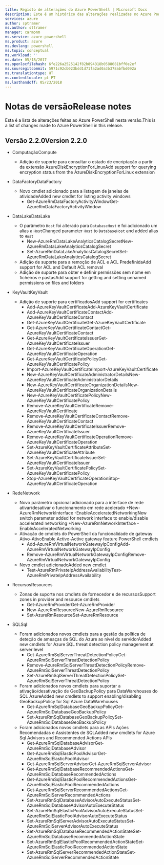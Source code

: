 ```yaml
---
title: Registo de alterações do Azure PowerShell | Microsoft Docs
description: Este é um histórico das alterações realizadas no Azure PowerShell na versão mais recente.
services: azure
author: sptramer
ms.author: sttramer
manager: carmonm
ms.service: azure-powershell
ms.product: azure
ms.devlang: powershell
ms.topic: conceptual
ms.workload: ''
ms.date: 05/18/2017
ms.openlocfilehash: 6fe226a2525142f82b894318b0588681bff0e2ef
ms.sourcegitcommit: 5971c92cb023bdd1d71fa2ad0a3b378abfbd092a
ms.translationtype: HT
ms.contentlocale: pt-PT
ms.lasthandoff: 05/23/2018
---
```

# <a name="release-notes"></a><span data-ttu-id="9974e-103">Notas de versão</span><span class="sxs-lookup"><span data-stu-id="9974e-103">Release notes</span></span>

<span data-ttu-id="9974e-104">Esta é a lista de alterações feitas ao Azure PowerShell nesta versão.</span><span class="sxs-lookup"><span data-stu-id="9974e-104">This is a list of changes made to Azure PowerShell in this release.</span></span>

## <a name="version-220"></a><span data-ttu-id="9974e-105">Versão 2.2.0</span><span class="sxs-lookup"><span data-stu-id="9974e-105">Version 2.2.0</span></span>
* <span data-ttu-id="9974e-106">Computação</span><span class="sxs-lookup"><span data-stu-id="9974e-106">Compute</span></span>
  - <span data-ttu-id="9974e-107">Adição de suporte para consultar o estado de encriptação a partir da extensão AzureDiskEncryptionForLinux</span><span class="sxs-lookup"><span data-stu-id="9974e-107">Add support for querying encryption status from the AzureDiskEncryptionForLinux extension</span></span>
* <span data-ttu-id="9974e-108">DataFactory</span><span class="sxs-lookup"><span data-stu-id="9974e-108">DataFactory</span></span>
  - <span data-ttu-id="9974e-109">Novo cmdlet adicionado para a listagem de janelas de atividade</span><span class="sxs-lookup"><span data-stu-id="9974e-109">Added new cmdlet for listing activity windows</span></span>
    + <span data-ttu-id="9974e-110">Get-AzureRmDataFactoryActivityWindow</span><span class="sxs-lookup"><span data-stu-id="9974e-110">Get-AzureRmDataFactoryActivityWindow</span></span>
* <span data-ttu-id="9974e-111">DataLake</span><span class="sxs-lookup"><span data-stu-id="9974e-111">DataLake</span></span>
  - <span data-ttu-id="9974e-112">O parâmetro `Host` foi alterado para `DatabaseHost` e foi adicionado um alias a `Host`</span><span class="sxs-lookup"><span data-stu-id="9974e-112">Changed parameter `Host` to `DatabaseHost` and added alias to `Host`</span></span>
    + <span data-ttu-id="9974e-113">New-AzureRmDataLakeAnalyticsCatalogSecret</span><span class="sxs-lookup"><span data-stu-id="9974e-113">New-AzureRmDataLakeAnalyticsCatalogSecret</span></span>
    + <span data-ttu-id="9974e-114">Set-AzureRmDataLakeAnalyticsCatalogSecret</span><span class="sxs-lookup"><span data-stu-id="9974e-114">Set-AzureRmDataLakeAnalyticsCatalogSecret</span></span>
  - <span data-ttu-id="9974e-115">Adição de suporte para a remoção de ACL e ACL Predefinida</span><span class="sxs-lookup"><span data-stu-id="9974e-115">Add support for ACL and Default ACL removal</span></span>
  - <span data-ttu-id="9974e-116">Adição de suporte para obter e definir permissões sem nome em ficheiros e pastas</span><span class="sxs-lookup"><span data-stu-id="9974e-116">Add support for getting and setting unnamed permissions on files and folders</span></span>
* <span data-ttu-id="9974e-117">KeyVault</span><span class="sxs-lookup"><span data-stu-id="9974e-117">KeyVault</span></span>
  - <span data-ttu-id="9974e-118">Adição de suporte para certificados</span><span class="sxs-lookup"><span data-stu-id="9974e-118">Add support for certificates</span></span>
    + <span data-ttu-id="9974e-119">Add-AzureKeyVaultCertificate</span><span class="sxs-lookup"><span data-stu-id="9974e-119">Add-AzureKeyVaultCertificate</span></span>
    + <span data-ttu-id="9974e-120">Add-AzureKeyVaultCertificateContact</span><span class="sxs-lookup"><span data-stu-id="9974e-120">Add-AzureKeyVaultCertificateContact</span></span>
    + <span data-ttu-id="9974e-121">Get-AzureKeyVaultCertificate</span><span class="sxs-lookup"><span data-stu-id="9974e-121">Get-AzureKeyVaultCertificate</span></span>
    + <span data-ttu-id="9974e-122">Get-AzureKeyVaultCertificateContact</span><span class="sxs-lookup"><span data-stu-id="9974e-122">Get-AzureKeyVaultCertificateContact</span></span>
    + <span data-ttu-id="9974e-123">Get-AzureKeyVaultCertificateIssuer</span><span class="sxs-lookup"><span data-stu-id="9974e-123">Get-AzureKeyVaultCertificateIssuer</span></span>
    + <span data-ttu-id="9974e-124">Get-AzureKeyVaultCertificateOperation</span><span class="sxs-lookup"><span data-stu-id="9974e-124">Get-AzureKeyVaultCertificateOperation</span></span>
    + <span data-ttu-id="9974e-125">Get-AzureKeyVaultCertificatePolicy</span><span class="sxs-lookup"><span data-stu-id="9974e-125">Get-AzureKeyVaultCertificatePolicy</span></span>
    + <span data-ttu-id="9974e-126">Import-AzureKeyVaultCertificate</span><span class="sxs-lookup"><span data-stu-id="9974e-126">Import-AzureKeyVaultCertificate</span></span>
    + <span data-ttu-id="9974e-127">New-AzureKeyVaultCertificateAdministratorDetails</span><span class="sxs-lookup"><span data-stu-id="9974e-127">New-AzureKeyVaultCertificateAdministratorDetails</span></span>
    + <span data-ttu-id="9974e-128">New-AzureKeyVaultCertificateOrganizationDetails</span><span class="sxs-lookup"><span data-stu-id="9974e-128">New-AzureKeyVaultCertificateOrganizationDetails</span></span>
    + <span data-ttu-id="9974e-129">New-AzureKeyVaultCertificatePolicy</span><span class="sxs-lookup"><span data-stu-id="9974e-129">New-AzureKeyVaultCertificatePolicy</span></span>
    + <span data-ttu-id="9974e-130">Remove-AzureKeyVaultCertificate</span><span class="sxs-lookup"><span data-stu-id="9974e-130">Remove-AzureKeyVaultCertificate</span></span>
    + <span data-ttu-id="9974e-131">Remove-AzureKeyVaultCertificateContact</span><span class="sxs-lookup"><span data-stu-id="9974e-131">Remove-AzureKeyVaultCertificateContact</span></span>
    + <span data-ttu-id="9974e-132">Remove-AzureKeyVaultCertificateIssuer</span><span class="sxs-lookup"><span data-stu-id="9974e-132">Remove-AzureKeyVaultCertificateIssuer</span></span>
    + <span data-ttu-id="9974e-133">Remove-AzureKeyVaultCertificateOperation</span><span class="sxs-lookup"><span data-stu-id="9974e-133">Remove-AzureKeyVaultCertificateOperation</span></span>
    + <span data-ttu-id="9974e-134">Set-AzureKeyVaultCertificateAttribute</span><span class="sxs-lookup"><span data-stu-id="9974e-134">Set-AzureKeyVaultCertificateAttribute</span></span>
    + <span data-ttu-id="9974e-135">Set-AzureKeyVaultCertificateIssuer</span><span class="sxs-lookup"><span data-stu-id="9974e-135">Set-AzureKeyVaultCertificateIssuer</span></span>
    + <span data-ttu-id="9974e-136">Set-AzureKeyVaultCertificatePolicy</span><span class="sxs-lookup"><span data-stu-id="9974e-136">Set-AzureKeyVaultCertificatePolicy</span></span>
    + <span data-ttu-id="9974e-137">Stop-AzureKeyVaultCertificateOperation</span><span class="sxs-lookup"><span data-stu-id="9974e-137">Stop-AzureKeyVaultCertificateOperation</span></span>
* <span data-ttu-id="9974e-138">Rede</span><span class="sxs-lookup"><span data-stu-id="9974e-138">Network</span></span>

  - <span data-ttu-id="9974e-139">Novo parâmetro opcional adicionado para a interface de rede ativar/desativar o funcionamento em rede acelerado +New-AzureRmNetworkInterface -EnableAcceleratedNetworking</span><span class="sxs-lookup"><span data-stu-id="9974e-139">New switch parameter added for network interface to enable/disable accelerated networking +New-AzureRmNetworkInterface -EnableAcceleratedNetworking</span></span>
  - <span data-ttu-id="9974e-140">Ativação de cmdlets do PowerShell da funcionalidade de gateway Ativo-Ativo</span><span class="sxs-lookup"><span data-stu-id="9974e-140">Enable Active-Active gateway feature PowerShell cmdlets</span></span>
    + <span data-ttu-id="9974e-141">Add-AzureRmVirtualNetworkGatewayIpConfig</span><span class="sxs-lookup"><span data-stu-id="9974e-141">Add-AzureRmVirtualNetworkGatewayIpConfig</span></span>
    + <span data-ttu-id="9974e-142">Remove-AzureRmVirtualNetworkGatewayIpConfig</span><span class="sxs-lookup"><span data-stu-id="9974e-142">Remove-AzureRmVirtualNetworkGatewayIpConfig</span></span>
  - <span data-ttu-id="9974e-143">Novo cmdlet adicionado</span><span class="sxs-lookup"><span data-stu-id="9974e-143">Added new cmdlet</span></span>
    + <span data-ttu-id="9974e-144">Test-AzureRmPrivateIpAddressAvailability</span><span class="sxs-lookup"><span data-stu-id="9974e-144">Test-AzureRmPrivateIpAddressAvailability</span></span>
* <span data-ttu-id="9974e-145">Recursos</span><span class="sxs-lookup"><span data-stu-id="9974e-145">Resources</span></span>
  - <span data-ttu-id="9974e-146">Zonas de suporte nos cmdlets de fornecedor e de recursos</span><span class="sxs-lookup"><span data-stu-id="9974e-146">Support zones in provider and resource cmdlets</span></span>
    + <span data-ttu-id="9974e-147">Get-AzureRmProvider</span><span class="sxs-lookup"><span data-stu-id="9974e-147">Get-AzureRmProvider</span></span>
    + <span data-ttu-id="9974e-148">New-AzureRmResource</span><span class="sxs-lookup"><span data-stu-id="9974e-148">New-AzureRmResource</span></span>
    + <span data-ttu-id="9974e-149">Set-AzureRmResource</span><span class="sxs-lookup"><span data-stu-id="9974e-149">Set-AzureRmResource</span></span>
* <span data-ttu-id="9974e-150">SQL</span><span class="sxs-lookup"><span data-stu-id="9974e-150">Sql</span></span>
  - <span data-ttu-id="9974e-151">Foram adicionados novos cmdlets para a gestão da política de deteção de ameaças de SQL do Azure ao nível do servidor</span><span class="sxs-lookup"><span data-stu-id="9974e-151">Added new cmdlets for Azure SQL threat detection policy management at server level</span></span>
    + <span data-ttu-id="9974e-152">Get-AzureRmSqlServerThreatDetectionPolicy</span><span class="sxs-lookup"><span data-stu-id="9974e-152">Get-AzureRmSqlServerThreatDetectionPolicy</span></span>
    + <span data-ttu-id="9974e-153">Remove-AzureRmSqlServerThreatDetectionPolicy</span><span class="sxs-lookup"><span data-stu-id="9974e-153">Remove-AzureRmSqlServerThreatDetectionPolicy</span></span>
    + <span data-ttu-id="9974e-154">Set-AzureRmSqlServerThreatDetectionPolicy</span><span class="sxs-lookup"><span data-stu-id="9974e-154">Set-AzureRmSqlServerThreatDetectionPolicy</span></span>
  - <span data-ttu-id="9974e-155">Foram adicionados novos cmdlets para suportar a ativação/desativação de GeoBackupPolicy para DataWarehouses do SQL Azure</span><span class="sxs-lookup"><span data-stu-id="9974e-155">Added new cmdlets to support enabling/disabling GeoBackupPolicy for Sql Azure DataWarehouses</span></span>
    + <span data-ttu-id="9974e-156">Get-AzureRmSqlDatabaseGeoBackupPolicy</span><span class="sxs-lookup"><span data-stu-id="9974e-156">Get-AzureRmSqlDatabaseGeoBackupPolicy</span></span>
    + <span data-ttu-id="9974e-157">Set-AzureRmSqlDatabaseGeoBackupPolicy</span><span class="sxs-lookup"><span data-stu-id="9974e-157">Set-AzureRmSqlDatabaseGeoBackupPolicy</span></span>
  - <span data-ttu-id="9974e-158">Foram adicionados novos cmdlets para as APIs Ações Recomendadas e Assistentes de SQL</span><span class="sxs-lookup"><span data-stu-id="9974e-158">Added new cmdlets for Azure Sql Advisors and Recommended Actions APIs</span></span>
    + <span data-ttu-id="9974e-159">Get-AzureRmSqlDatabaseAdvisor</span><span class="sxs-lookup"><span data-stu-id="9974e-159">Get-AzureRmSqlDatabaseAdvisor</span></span>
    + <span data-ttu-id="9974e-160">Get-AzureRmSqlElasticPoolAdvisor</span><span class="sxs-lookup"><span data-stu-id="9974e-160">Get-AzureRmSqlElasticPoolAdvisor</span></span>
    + <span data-ttu-id="9974e-161">Get-AzureRmSqlServerAdvisor</span><span class="sxs-lookup"><span data-stu-id="9974e-161">Get-AzureRmSqlServerAdvisor</span></span>
    + <span data-ttu-id="9974e-162">Get-AzureRmSqlDatabaseRecommendedActions</span><span class="sxs-lookup"><span data-stu-id="9974e-162">Get-AzureRmSqlDatabaseRecommendedActions</span></span>
    + <span data-ttu-id="9974e-163">Get-AzureRmSqlElasticPoolRecommendedActions</span><span class="sxs-lookup"><span data-stu-id="9974e-163">Get-AzureRmSqlElasticPoolRecommendedActions</span></span>
    + <span data-ttu-id="9974e-164">Get-AzureRmSqlServerRecommendedActions</span><span class="sxs-lookup"><span data-stu-id="9974e-164">Get-AzureRmSqlServerRecommendedActions</span></span>
    + <span data-ttu-id="9974e-165">Set-AzureRmSqlDatabaseAdvisorAutoExecuteStatus</span><span class="sxs-lookup"><span data-stu-id="9974e-165">Set-AzureRmSqlDatabaseAdvisorAutoExecuteStatus</span></span>
    + <span data-ttu-id="9974e-166">Set-AzureRmSqlElasticPoolAdvisorAutoExecuteStatus</span><span class="sxs-lookup"><span data-stu-id="9974e-166">Set-AzureRmSqlElasticPoolAdvisorAutoExecuteStatus</span></span>
    + <span data-ttu-id="9974e-167">Set-AzureRmSqlServerAdvisorAutoExecuteStatus</span><span class="sxs-lookup"><span data-stu-id="9974e-167">Set-AzureRmSqlServerAdvisorAutoExecuteStatus</span></span>
    + <span data-ttu-id="9974e-168">Set-AzureRmSqlDatabaseRecommendedActionState</span><span class="sxs-lookup"><span data-stu-id="9974e-168">Set-AzureRmSqlDatabaseRecommendedActionState</span></span>
    + <span data-ttu-id="9974e-169">Set-AzureRmSqlElasticPoolRecommendedActionState</span><span class="sxs-lookup"><span data-stu-id="9974e-169">Set-AzureRmSqlElasticPoolRecommendedActionState</span></span>
    + <span data-ttu-id="9974e-170">Set-AzureRmSqlServerRecommendedActionState</span><span class="sxs-lookup"><span data-stu-id="9974e-170">Set-AzureRmSqlServerRecommendedActionState</span></span>
